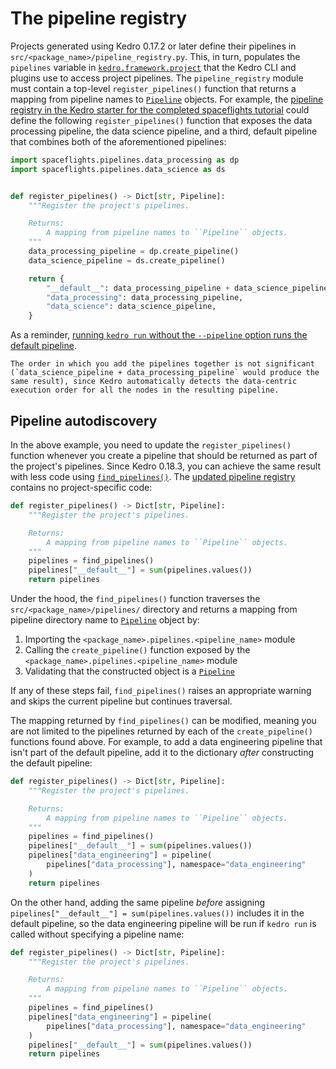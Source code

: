 # The pipeline registry

Projects generated using Kedro 0.17.2 or later define their pipelines in `src/<package_name>/pipeline_registry.py`. This, in turn, populates the `pipelines` variable in [`kedro.framework.project`](/api/kedro.framework.project) that the Kedro CLI and plugins use to access project pipelines. The `pipeline_registry` module must contain a top-level `register_pipelines()` function that returns a mapping from pipeline names to [`Pipeline`](/api/kedro.pipeline.Pipeline) objects. For example, the [pipeline registry in the Kedro starter for the completed spaceflights tutorial](https://github.com/kedro-org/kedro-starters/blob/main/spaceflights-pandas/%7B%7B%20cookiecutter.repo_name%20%7D%7D/src/%7B%7B%20cookiecutter.python_package%20%7D%7D/pipeline_registry.py) could define the following `register_pipelines()` function that exposes the data processing pipeline, the data science pipeline, and a third, default pipeline that combines both of the aforementioned pipelines:

```python
import spaceflights.pipelines.data_processing as dp
import spaceflights.pipelines.data_science as ds


def register_pipelines() -> Dict[str, Pipeline]:
    """Register the project's pipelines.

    Returns:
        A mapping from pipeline names to ``Pipeline`` objects.
    """
    data_processing_pipeline = dp.create_pipeline()
    data_science_pipeline = ds.create_pipeline()

    return {
        "__default__": data_processing_pipeline + data_science_pipeline,
        "data_processing": data_processing_pipeline,
        "data_science": data_science_pipeline,
    }
```

As a reminder, [running `kedro run` without the `--pipeline` option runs the default pipeline](./run_a_pipeline.md#run-a-pipeline-by-name).

```{note}
The order in which you add the pipelines together is not significant (`data_science_pipeline + data_processing_pipeline` would produce the same result), since Kedro automatically detects the data-centric execution order for all the nodes in the resulting pipeline.
```

## Pipeline autodiscovery

In the above example, you need to update the `register_pipelines()` function whenever you create a pipeline that should be returned as part of the project's pipelines. Since Kedro 0.18.3, you can achieve the same result with less code using [`find_pipelines()`](/api/kedro.framework.project.find_pipelines). The [updated pipeline registry](https://github.com/kedro-org/kedro-starters/blob/main/spaceflights-pandas/%7B%7B%20cookiecutter.repo_name%20%7D%7D/src/%7B%7B%20cookiecutter.python_package%20%7D%7D/pipeline_registry.py) contains no project-specific code:

```python
def register_pipelines() -> Dict[str, Pipeline]:
    """Register the project's pipelines.

    Returns:
        A mapping from pipeline names to ``Pipeline`` objects.
    """
    pipelines = find_pipelines()
    pipelines["__default__"] = sum(pipelines.values())
    return pipelines
```

Under the hood, the `find_pipelines()` function traverses the `src/<package_name>/pipelines/` directory and returns a mapping from pipeline directory name to [`Pipeline`](/api/kedro.pipeline.Pipeline) object by:

1. Importing the `<package_name>.pipelines.<pipeline_name>` module
2. Calling the `create_pipeline()` function exposed by the `<package_name>.pipelines.<pipeline_name>` module
3. Validating that the constructed object is a [`Pipeline`](/api/kedro.pipeline.Pipeline)

If any of these steps fail, `find_pipelines()` raises an appropriate warning and skips the current pipeline but continues traversal.

The mapping returned by `find_pipelines()` can be modified, meaning you are not limited to the pipelines returned by each of the `create_pipeline()` functions found above. For example, to add a data engineering pipeline that isn't part of the default pipeline, add it to the dictionary *after* constructing the default pipeline:

```python
def register_pipelines() -> Dict[str, Pipeline]:
    """Register the project's pipelines.

    Returns:
        A mapping from pipeline names to ``Pipeline`` objects.
    """
    pipelines = find_pipelines()
    pipelines["__default__"] = sum(pipelines.values())
    pipelines["data_engineering"] = pipeline(
        pipelines["data_processing"], namespace="data_engineering"
    )
    return pipelines
```

On the other hand, adding the same pipeline *before* assigning `pipelines["__default__"] = sum(pipelines.values())` includes it in the default pipeline, so the data engineering pipeline will be run if `kedro run` is called without specifying a pipeline name:

```python
def register_pipelines() -> Dict[str, Pipeline]:
    """Register the project's pipelines.

    Returns:
        A mapping from pipeline names to ``Pipeline`` objects.
    """
    pipelines = find_pipelines()
    pipelines["data_engineering"] = pipeline(
        pipelines["data_processing"], namespace="data_engineering"
    )
    pipelines["__default__"] = sum(pipelines.values())
    return pipelines
```
